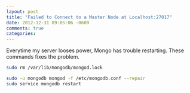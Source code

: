 ```yaml
---
layout: post
title: "Failed to Connect to a Master Node at Localhost:27017"
date: 2012-12-31 09:05:06 -0600
comments: true
categories:
---
```



Everytime my server looses power, Mongo has trouble restarting. These commands fixes the problem.

```bash
sudo rm /var/lib/mongodb/mongod.lock
```

```bash
sudo -u mongodb mongod -f /etc/mongodb.conf --repair
sudo service mongodb restart
```
